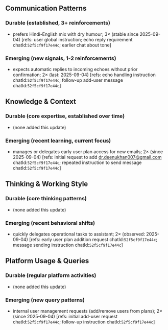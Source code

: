 ## Communication Patterns
### Durable (established, 3+ reinforcements)
- prefers Hindi-English mix with dry humour; 3× (stable since 2025-09-04) [refs: user global instruction; echo reply requirement chatId:`52f5cf9f17e44c`; earlier chat about tone]

### Emerging (new signals, 1-2 reinforcements)
- expects automatic replies to incoming echoes without prior confirmation; 2× (last: 2025-09-04) [refs: echo handling instruction chatId:`52f5cf9f17e44c`; follow-up add-user message chatId:`52f5cf9f17e44c`]

## Knowledge & Context
### Durable (core expertise, established over time)
- (none added this update)

### Emerging (recent learning, current focus)
- manages or delegates early user plan access for new emails; 2× (since 2025-09-04) [refs: initial request to add dr.deenukhan007@gmail.com chatId:`52f5cf9f17e44c`; repeated instruction to send message chatId:`52f5cf9f17e44c`]

## Thinking & Working Style
### Durable (core thinking patterns)
- (none added this update)

### Emerging (recent behavioral shifts)
- quickly delegates operational tasks to assistant; 2× (observed: 2025-09-04) [refs: early user plan addition request chatId:`52f5cf9f17e44c`; message sending instruction chatId:`52f5cf9f17e44c`]

## Platform Usage & Queries
### Durable (regular platform activities)
- (none added this update)

### Emerging (new query patterns)
- internal user management requests (add/remove users from plans); 2× (since 2025-09-04) [refs: initial add-user request chatId:`52f5cf9f17e44c`; follow-up instruction chatId:`52f5cf9f17e44c`]